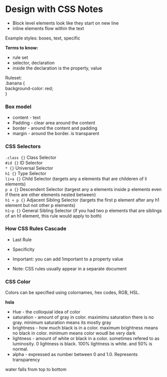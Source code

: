 # Design with CSS Notes

- Block level elements look like they start on new line
- inline elements flow within the text

Example styles: boxes, text, specific

**Terms to know:** 
- rule set
- selector, declaration
- inside the declaration is the property, value

Ruleset:  
.banana {  
      background-color: red;  
}
 
### Box model
- content - text
- Padding - clear area around the content
- border - around the content and padding
- margin - around the border. is transparent

### CSS Selectors

`.class {}` Class Selector    
`#id {}` ID Selector    
`* {}` Universal Selector   
`h1 {}` Type Selector   
`li>a {}` Child Selector (targets any a elements that are childeren of li elements)  
`p a {}` Descendent Selector (targest any a elements inside p elements even if there are other elements nested between)  
`h1 + p {}` Adjacent Sibling Selector (targets the first p element after any h1 element but not other p elements)  
`h1~p {}` General Sibling Selector (if you had two p elements that are siblings of an h1 element, this rule would apply to both)  

### How CSS Rules Cascade

- Last Rule
- Specificity
- Important: you can add !important to a property value 

- Note: CSS rules usually appear in a separate document

### CSS Color

Colors can be specified using colornames, hex codes, RGB, HSL.

**hsla**
- Hue - the colloquial idea of color
- saturation - amount of gray in color. maximimu saturation there is no gray. minimum saturation means its mostly gray
- brightness - how much black is in a color. maximum brightness means no black in color. minimum means color woudl be very dark
- lightness - amount of white or black in a color. sometimes refered to as luminosity. 0 lightness is black. 100% lightness is white. and 50% is normal. 
- alpha - expressed as number between 0 and 1.0. Represents transparency


water falls from top to bottom



